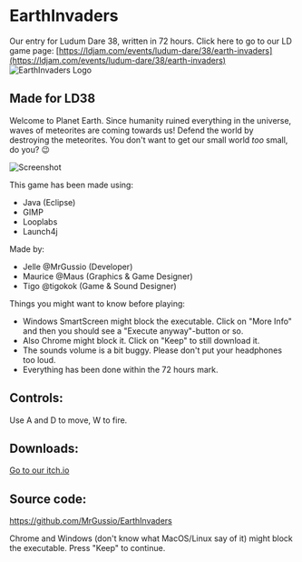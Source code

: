 # EarthInvaders
Our entry for Ludum Dare 38, written in 72 hours.
Click here to go to our LD game page: [https://ldjam.com/events/ludum-dare/38/earth-invaders](https://ldjam.com/events/ludum-dare/38/earth-invaders)
![EarthInvaders Logo](https://static.jam.vg/raw/2c2/z/15ee.png)
## Made for LD38

Welcome to Planet Earth. Since humanity ruined everything in the universe, waves of meteorites are coming towards us! Defend the world by destroying the meteorites. You don't want to get our small world *too* small, do you? :wink:

![Screenshot](https://static.jam.vg/raw/2c2/z/15f8.gif)

This game has been made using:
* Java (Eclipse)
* GIMP
* Looplabs
* Launch4j

Made by:
- Jelle @MrGussio (Developer)
- Maurice @Maus (Graphics & Game Designer)
- Tigo @tigokok (Game & Sound Designer)

Things you might want to know before playing:
- Windows SmartScreen might block the executable. Click on "More Info" and then you should see a "Execute anyway"-button or so.
- Also Chrome might block it. Click on "Keep" to still download it.
- The sounds volume is a bit buggy. Please don't put your headphones too loud.
- Everything has been done within the 72 hours mark.

## Controls:
Use A and D to move, W to fire.

## Downloads:
[Go to our itch.io](https://mrgussio.itch.io/earth-invaders)

## Source code:
https://github.com/MrGussio/EarthInvaders

Chrome and Windows (don't know what MacOS/Linux say of it) might block the executable. Press "Keep" to continue.
